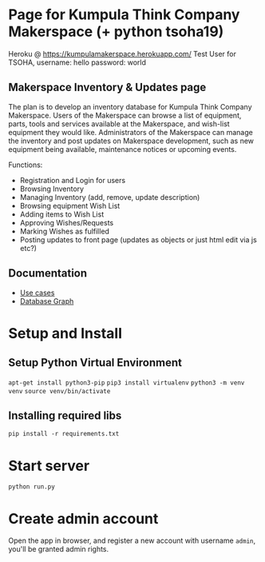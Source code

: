 # Page for Kumpula Think Company Makerspace (+ python tsoha19)

Heroku @ https://kumpulamakerspace.herokuapp.com/
Test User for TSOHA,
	username: hello
	password: world

## Makerspace Inventory & Updates page
The plan is to develop an inventory database for Kumpula Think Company Makerspace. Users of the Makerspace can browse a list of equipment, parts, tools and services available at the Makerspace, and wish-list equipment they would like. Administrators of the Makerspace can manage the inventory and post updates on Makerspace development, such as new equipment being available, maintenance notices or upcoming events.

Functions:
* Registration and Login for users
* Browsing Inventory
* Managing Inventory (add, remove, update description)
* Browsing equipment Wish List
* Adding items to Wish List
* Approving Wishes/Requests
* Marking Wishes as fulfilled
* Posting updates to front page (updates as objects or just html edit via js etc?)

## Documentation
* [Use cases](https://github.com/jKostet/makerspace/blob/master/documentation/doc.md)
* [Database Graph](https://github.com/jKostet/makerspace/blob/master/documentation/db.png)

# Setup and Install

## Setup Python Virtual Environment
`apt-get install python3-pip`
`pip3 install virtualenv`
`python3 -m venv venv`
`source venv/bin/activate`

## Installing required libs
`pip install -r requirements.txt`

# Start server
`python run.py`

# Create admin account
Open the app in browser, and register a new account with username `admin`, you'll be granted admin rights.
